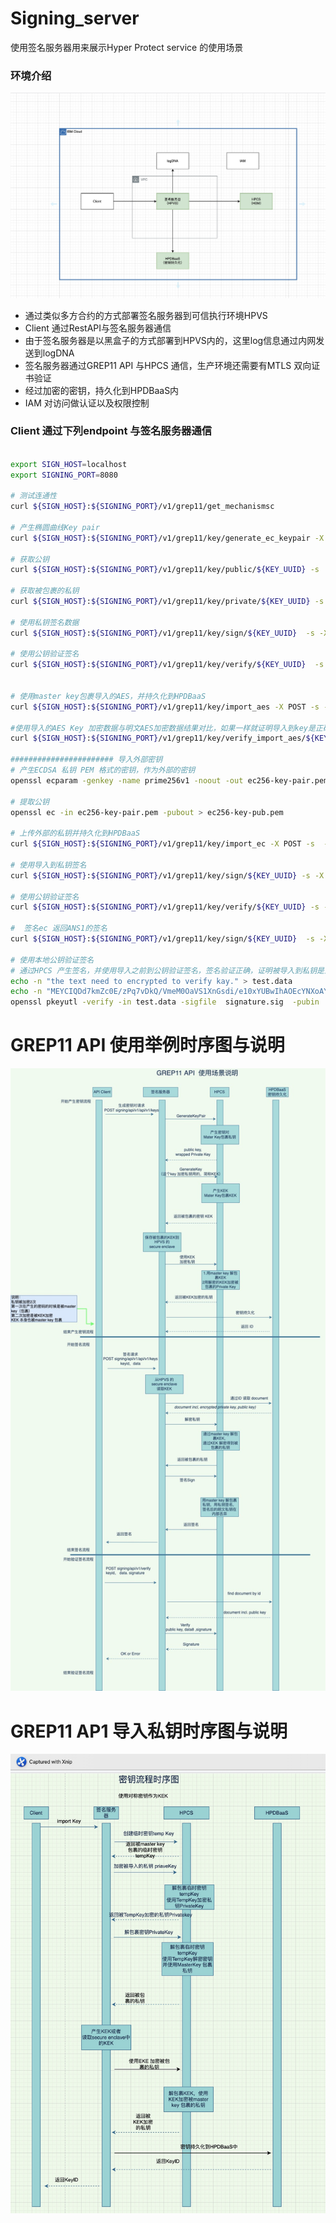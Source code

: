 # Signing_server
 
 使用签名服务器用来展示Hyper Protect service 的使用场景

### 环境介绍
![](./img/setup.jpg)
- 通过类似多方合约的方式部署签名服务器到可信执行环境HPVS
- Client 通过RestAPI与签名服务器通信
- 由于签名服务器是以黑盒子的方式部署到HPVS内的，这里log信息通过内网发送到logDNA
- 签名服务器通过GREP11 API 与HPCS 通信，生产环境还需要有MTLS 双向证书验证
- 经过加密的密钥，持久化到HPDBaaS内 
- IAM 对访问做认证以及权限控制


### Client 通过下列endpoint 与签名服务器通信

```sh

export SIGN_HOST=localhost
export SIGNING_PORT=8080

# 测试连通性
curl ${SIGN_HOST}:${SIGNING_PORT}/v1/grep11/get_mechanismsc

# 产生椭圆曲线Key pair
curl ${SIGN_HOST}:${SIGNING_PORT}/v1/grep11/key/generate_ec_keypair -X POST -s | jq

# 获取公钥
curl ${SIGN_HOST}:${SIGNING_PORT}/v1/grep11/key/public/${KEY_UUID} -s | jq

# 获取被包裹的私钥
curl ${SIGN_HOST}:${SIGNING_PORT}/v1/grep11/key/private/${KEY_UUID} -s | jq

# 使用私钥签名数据
curl ${SIGN_HOST}:${SIGNING_PORT}/v1/grep11/key/sign/${KEY_UUID}  -s -X POST -d '{"data":"the text need to encrypted to verify kay."}'

# 使用公钥验证签名
curl ${SIGN_HOST}:${SIGNING_PORT}/v1/grep11/key/verify/${KEY_UUID}  -s -X POST -d '{"data":"the text need to encrypted to verify kay.","signature":"guoQxLxqOYUbZ2O7jgbLnte4XA0SxSD0xj0/m6SVI0PaIBODQ/WJEZ+By2XqFzrRJyUUc8XFrXcLfHTjFmJjlA"}' |jq


# 使用master key包裹导入的AES，并持久化到HPDBaaS
curl ${SIGN_HOST}:${SIGNING_PORT}/v1/grep11/key/import_aes -X POST -s -d '{"key_content":"E5E9FA1BA31ECD1AE84F75CAAA474F3A"}' |jq

#使用导入的AES Key 加密数据与明文AES加密数据结果对比，如果一样就证明导入到key是正确的，并且被master key 包裹了
curl ${SIGN_HOST}:${SIGNING_PORT}/v1/grep11/key/verify_import_aes/${KEY_UUID}  -X POST -d '{"key_content":"E5E9FA1BA31ECD1AE84F75CAAA474F3A","data":"the text need to encrypted to verify kay."}'

####################### 导入外部密钥
# 产生ECDSA 私钥 PEM 格式的密钥，作为外部的密钥
openssl ecparam -genkey -name prime256v1 -noout -out ec256-key-pair.pem

# 提取公钥
openssl ec -in ec256-key-pair.pem -pubout > ec256-key-pub.pem

# 上传外部的私钥并持久化到HPDBaaS
curl ${SIGN_HOST}:${SIGNING_PORT}/v1/grep11/key/import_ec -X POST -s  -F "file=@./ec256-key-pair.pem" | jq

# 使用导入到私钥签名 
curl ${SIGN_HOST}:${SIGNING_PORT}/v1/grep11/key/sign/${KEY_UUID} -s -X POST -d '{"data":"the text need to encrypted to verify kay."}' | jq

# 使用公钥验证签名
curl ${SIGN_HOST}:${SIGNING_PORT}/v1/grep11/key/verify/${KEY_UUID} -s -X POST -d '{"data":"the text need to encrypted to verify kay.","signature":"UjVXX0/CcX4RzZmMW5lkcK5/N8oUSCKd5eFiHUDNgsby74skSD3cbJN4bTesinVq1b4QzbLSnDpuNkl89i8FSw"}'

#  签名ec 返回ANS1的签名
curl ${SIGN_HOST}:${SIGNING_PORT}/v1/grep11/key/sign/${KEY_UUID}  -s -X POST -d '{"data":"the text need to encrypted to verify kay.","sig_format":"ans1"}' | jq

# 使用本地公钥验证签名
# 通过HPCS 产生签名，并使用导入之前到公钥验证签名，签名验证正确，证明被导入到私钥是正确的，且被双层加密
echo -n "the text need to encrypted to verify kay." > test.data
echo -n "MEYCIQDd7kmZc0E/zPq7vDkQ/VmeM0OaVS1XnGsdi/e10xYUBwIhAOEcYNXoAYAeIcOkUlrDr4g8MjQVLZKa8q4aQQNps5IJ" |gbase64 --decode -w 0  > signature.sig
openssl pkeyutl -verify -in test.data -sigfile  signature.sig  -pubin  -inkey ec256-key-pub.pem


```
# GREP11 API 使用举例时序图与说明
![](./img/GREP11%20API%20%20使用场景说明-详细版本.jpg)


# GREP11 AP1 导入私钥时序图与说明
![](./img/grep11_import_key.jpg)